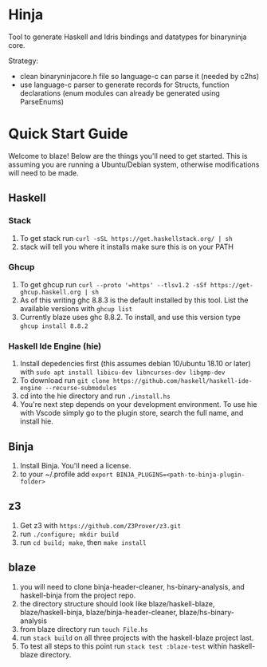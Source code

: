 # Hinja

Tool to generate Haskell and Idris bindings and datatypes for binaryninja core.

Strategy:
* clean binaryninjacore.h file so language-c can parse it (needed by c2hs)
* use language-c parser to generate records for Structs, function declarations (enum modules can already be generated using ParseEnums)


# Quick Start Guide

Welcome to blaze! Below are the things you'll need to get started. This is assuming you are running a Ubuntu/Debian system, otherwise
modifications will need to be made.


## Haskell

### Stack
1. To get stack run `curl -sSL https://get.haskellstack.org/ | sh`
2. stack will tell you where it installs make sure this is on your PATH

### Ghcup
1. To get ghcup run `curl --proto '=https' --tlsv1.2 -sSf https://get-ghcup.haskell.org | sh`
2. As of this writing ghc 8.8.3 is the default installed by this tool.  List the available versions with `ghcup list`
3. Currently blaze uses ghc 8.8.2. To install, and use this version type `ghcup install 8.8.2`

### Haskell Ide Engine (hie)
1. Install depedencies first (this assumes debian 10/ubuntu 18.10 or later) with `sudo apt install libicu-dev libncurses-dev libgmp-dev`
2. To download run `git clone https://github.com/haskell/haskell-ide-engine --recurse-submodules`
3. cd into the hie directory and run `./install.hs`
4. You're next step depends on your development environment. To use hie with Vscode simply go to the plugin store, search the full name, and install hie.


## Binja
1. Install Binja. You'll need a license.
2. to your ~/.profile add `export BINJA_PLUGINS=<path-to-binja-plugin-folder>`


## z3
1. Get z3 with `https://github.com/Z3Prover/z3.git`
2. run `./configure; mkdir build`
3. run `cd build; make`, then `make install`


## blaze
1. you will need to clone binja-header-cleaner, hs-binary-analysis, and haskell-binja from the project repo.
2. the directory structure should look like blaze/haskell-blaze, blaze/haskell-binja, blaze/binja-header-cleaner, blaze/hs-binary-analysis
3. from blaze directory run `touch File.hs`
3. run `stack build` on all three projects with the haskell-blaze project last.
4. To test all steps to this point run `stack test :blaze-test` within haskell-blaze directory.